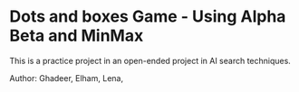# Dots and boxes Game - Using Alpha Beta and MinMax
This is a practice project in an open-ended project in AI search techniques.

Author: 
Ghadeer, 
Elham,
Lena,

